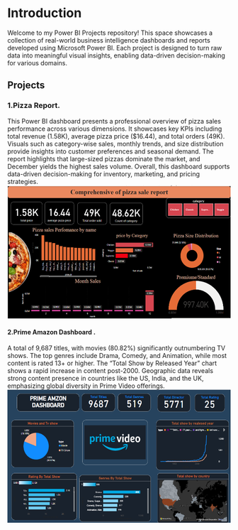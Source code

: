 <h1>Introduction</h1>
<p1>Welcome to my Power BI Projects repository! This space showcases a collection of real-world business intelligence dashboards and reports developed using Microsoft Power BI. Each project is designed to turn raw data into meaningful visual insights, enabling data-driven decision-making for various domains.</p1>
<h2>Projects</h2>
 <h3>1.Pizza Report.</h3>
 <p2>This Power BI dashboard presents a professional overview of pizza sales performance across various dimensions.
It showcases key KPIs including total revenue (1.58K), average pizza price ($16.44), and total orders (49K).
Visuals such as category-wise sales, monthly trends, and size distribution provide insights into customer preferences and seasonal demand.
The report highlights that large-sized pizzas dominate the market, and December yields the highest sales volume.
Overall, this dashboard supports data-driven decision-making for inventory, marketing, and pricing strategies.</p2>
<img src="Pizza Report.PNG"width="600", Height="300",style="margin-top: 100px;"/img>
<h4>2.Prime Amazon Dashboard .</h4>
<p3>A total of 9,687 titles, with movies (80.82%) significantly outnumbering TV shows.
The top genres include Drama, Comedy, and Animation, while most content is rated 13+ or higher.
The “Total Show by Released Year” chart shows a rapid increase in content post-2000.
Geographic data reveals strong content presence in countries like the US, India, and the UK, emphasizing global diversity in Prime Video offerings.</p3>
<img src="prime amzon.PNG"width="600", Height="300",style="margin-top: 100px;"/img>
